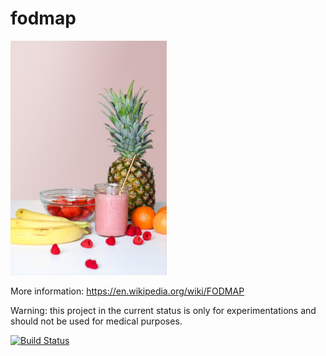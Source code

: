 # fodmap

<img alt="Photo by Element5 Digital on Unsplash" src="assets/element5-digital-500009-unsplash.jpg" width="250">

More information: https://en.wikipedia.org/wiki/FODMAP

Warning: this project in the current status is only for experimentations and should not be used for medical purposes.

[![Build Status](https://travis-ci.com/egenerat/fodmap.svg?branch=master)](https://travis-ci.com/egenerat/fodmap)